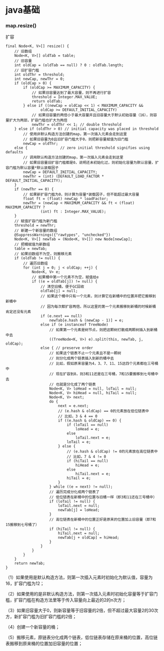 # java基础
### map.resize()

扩容

    final Node<K, V>[] resize() {
        // 旧数组
        Node<K, V>[] oldTab = table;
        // 旧容量
        int oldCap = (oldTab == null) ? 0 : oldTab.length;
        // 旧扩容门槛
        int oldThr = threshold;
        int newCap, newThr = 0;
        if (oldCap > 0) {
            if (oldCap >= MAXIMUM_CAPACITY) {
                // 如果旧容量达到了最大容量，则不再进行扩容
                threshold = Integer.MAX_VALUE;
                return oldTab;
            } else if ((newCap = oldCap << 1) < MAXIMUM_CAPACITY &&
                    oldCap >= DEFAULT_INITIAL_CAPACITY)
                // 如果旧容量的两倍小于最大容量并且旧容量大于默认初始容量（16），则容量扩大为两部，扩容门槛也扩大为两倍
                newThr = oldThr << 1; // double threshold
        } else if (oldThr > 0) // initial capacity was placed in threshold
            // 使用非默认构造方法创建的map，第一次插入元素会走到这里
            // 如果旧容量为0且旧扩容门槛大于0，则把新容量赋值为旧门槛
            newCap = oldThr;
        else {               // zero initial threshold signifies using defaults
            // 调用默认构造方法创建的map，第一次插入元素会走到这里
            // 如果旧容量旧扩容门槛都是0，说明还未初始化过，则初始化容量为默认容量，扩容门槛为默认容量*默认装载因子
            newCap = DEFAULT_INITIAL_CAPACITY;
            newThr = (int) (DEFAULT_LOAD_FACTOR * DEFAULT_INITIAL_CAPACITY);
        }
        if (newThr == 0) {
            // 如果新扩容门槛为0，则计算为容量*装载因子，但不能超过最大容量
            float ft = (float) newCap * loadFactor;
            newThr = (newCap < MAXIMUM_CAPACITY && ft < (float) MAXIMUM_CAPACITY ?
                    (int) ft : Integer.MAX_VALUE);
        }
        // 赋值扩容门槛为新门槛
        threshold = newThr;
        // 新建一个新容量的数组
        @SuppressWarnings({"rawtypes", "unchecked"})
        Node<K, V>[] newTab = (Node<K, V>[]) new Node[newCap];
        // 把桶赋值为新数组
        table = newTab;
        // 如果旧数组不为空，则搬移元素
        if (oldTab != null) {
            // 遍历旧数组
            for (int j = 0; j < oldCap; ++j) {
                Node<K, V> e;
                // 如果桶中第一个元素不为空，赋值给e
                if ((e = oldTab[j]) != null) {
                    // 清空旧桶，便于GC回收  
                    oldTab[j] = null;
                    // 如果这个桶中只有一个元素，则计算它在新桶中的位置并把它搬移到新桶中
                    // 因为每次都扩容两倍，所以这里的第一个元素搬移到新桶的时候新桶肯定还没有元素
                    if (e.next == null)
                        newTab[e.hash & (newCap - 1)] = e;
                    else if (e instanceof TreeNode)
                        // 如果第一个元素是树节点，则把这颗树打散成两颗树插入到新桶中去
                        ((TreeNode<K, V>) e).split(this, newTab, j, oldCap);
                    else { // preserve order
                        // 如果这个链表不止一个元素且不是一颗树
                        // 则分化成两个链表插入到新的桶中去
                        // 比如，假如原来容量为4，3、7、11、15这四个元素都在三号桶中
                        // 现在扩容到8，则3和11还是在三号桶，7和15要搬移到七号桶中去
                        // 也就是分化成了两个链表
                        Node<K, V> loHead = null, loTail = null;
                        Node<K, V> hiHead = null, hiTail = null;
                        Node<K, V> next;
                        do {
                            next = e.next;
                            // (e.hash & oldCap) == 0的元素放在低位链表中
                            // 比如，3 & 4 == 0
                            if ((e.hash & oldCap) == 0) {
                                if (loTail == null)
                                    loHead = e;
                                else
                                    loTail.next = e;
                                loTail = e;
                            } else {
                                // (e.hash & oldCap) != 0的元素放在高位链表中
                                // 比如，7 & 4 != 0
                                if (hiTail == null)
                                    hiHead = e;
                                else
                                    hiTail.next = e;
                                hiTail = e;
                            }
                        } while ((e = next) != null);
                        // 遍历完成分化成两个链表了
                        // 低位链表在新桶中的位置与旧桶一样（即3和11还在三号桶中）
                        if (loTail != null) {
                            loTail.next = null;
                            newTab[j] = loHead;
                        }
                        // 高位链表在新桶中的位置正好是原来的位置加上旧容量（即7和15搬移到七号桶了）
                        if (hiTail != null) {
                            hiTail.next = null;
                            newTab[j + oldCap] = hiHead;
                        }
                    }
                }
            }
        }
        return newTab;
    }

（1）如果使用是默认构造方法，则第一次插入元素时初始化为默认值，容量为16，扩容门槛为12；

（2）如果使用的是非默认构造方法，则第一次插入元素时初始化容量等于扩容门槛，扩容门槛在构造方法里等于传入容量向上最近的2的n次方；

（3）如果旧容量大于0，则新容量等于旧容量的2倍，但不超过最大容量2的30次方，新扩容门槛为旧扩容门槛的2倍；

（4）创建一个新容量的桶；

（5）搬移元素，原链表分化成两个链表，低位链表存储在原来桶的位置，高位链表搬移到原来桶的位置加旧容量的位置；